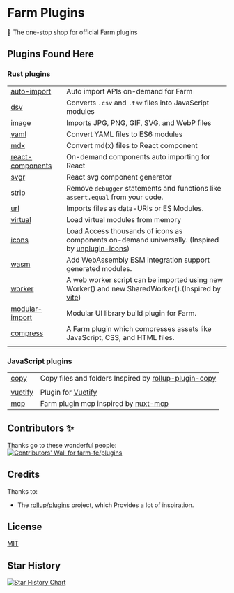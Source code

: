 # Farm Plugins

🍣 The one-stop shop for official Farm plugins

## Plugins Found Here

### Rust plugins

|                                                   |                                                                                                                                                |
| ------------------------------------------------- | ---------------------------------------------------------------------------------------------------------------------------------------------- |
| [auto-import](rust-plugins/auto-import)           | Auto import APIs on-demand for Farm                                                                                                            |
| [dsv](rust-plugins/dsv)                           | Converts `.csv` and `.tsv` files into JavaScript modules                                                                                       |
| [image](rust-plugins/image)                       | Imports JPG, PNG, GIF, SVG, and WebP files                                                                                                     |
| [yaml](rust-plugins/yaml)                         | Convert YAML files to ES6 modules                                                                                                              |
| [mdx](rust-plugins/mdx)                           | Convert md(x) files to React component                                                                                                         |
| [react-components](rust-plugins/react-components) | On-demand components auto importing for React                                                                                                  |
| [svgr](rust-plugins/svgr)                         | React svg component generator                                                                                                                  |
| [strip](rust-plugins/strip)                       | Remove `debugger` statements and functions like `assert.equal` from your code.                                                                 |
| [url](rust-plugins/url)                           | Imports files as data-URIs or ES Modules.                                                                                                      |
| [virtual](rust-plugins/virtual)                   | Load virtual modules from memory                                                                                                               |
| [icons](rust-plugins/icons)                       | Load Access thousands of icons as components on-demand universally. (Inspired by [unplugin-icons](https://github.com/unplugin/unplugin-icons)) |
| [wasm](rust-plugins/wasm)                         | Add WebAssembly ESM integration support generated modules.                                                                                     |
| [worker](rust-plugins/worker)                     | A web worker script can be imported using new Worker() and new SharedWorker().(Inspired by [vite](https://github.com/vitejs/vite))             |
| [modular-import](rust-plugins/modular-import)     | Modular UI library build plugin for Farm.                                                                                                      |
| [compress](rust-plugins/compress)                 | A Farm plugin which compresses assets like JavaScript, CSS, and HTML files.                                                                    |
|                                                   |                                                                                                                                                |

### JavaScript plugins

|                               |                                                                                                              |
| ----------------------------- | ------------------------------------------------------------------------------------------------------------ |
| [copy](js-plugins/copy)       | Copy files and folders Inspired by [rollup-plugin-copy](https://github.com/vladshcherbin/rollup-plugin-copy) |
|                               |                                                                                                              |
| [vuetify](js-plugins/vuetify) | Plugin for [Vuetify](https://vuetifyjs.com/)                                                                 |
| [mcp](js-plugins/mcp)         | Farm plugin mcp inspired by [nuxt-mcp](https://github.com/antfu/nuxt-mcp)                                    |

## Contributors ✨

Thanks go to these wonderful people:
<a href="https://github.com/farm-fe/plugins/graphs/contributors">
<img src="https://contri.buzz/api/wall?repo=farm-fe/plugins" alt="Contributors' Wall for farm-fe/plugins" />
</a>

## Credits

Thanks to:

- The [rollup/plugins](https://github.com/rollup/plugins) project, which Provides a lot of inspiration.

## License

[MIT](./LICENSE)

## Star History

[![Star History Chart](https://api.star-history.com/svg?repos=farm-fe/plugins&type=Timeline)](https://star-history.com/#farm-fe/plugins&Timeline)
